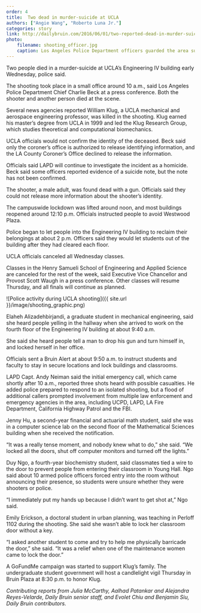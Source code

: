```yaml
---
order: 4
title:  Two dead in murder-suicide at UCLA
authors: ["Angie Wang", "Roberto Luna Jr."]
categories: story
link: http://dailybruin.com/2016/06/01/two-reported-dead-in-murder-suicide-on-ucla-campus/
photo:
    filename: shooting_officer.jpg
    caption: Los Angeles Police Department officers guarded the area surrounding the Engineering IV building following the end of the campuswide lockdown. (Jintak Han, Daily Bruin)
---
```


Two people died in a murder-suicide at UCLA’s Engineering IV building early Wednesday, police said.

The shooting took place in a small office around 10 a.m., said Los Angeles Police Department Chief Charlie Beck at a press conference. Both the shooter and another person died at the scene.

Several news agencies reported William Klug, a UCLA mechanical and aerospace engineering professor, was killed in the shooting. Klug earned his master’s degree from UCLA in 1999 and led the Klug Research Group, which studies theoretical and computational biomechanics.

UCLA officials would not confirm the identity of the deceased. Beck said only the coroner’s office is authorized to release identifying information, and the LA County Coroner’s Office declined to release the information.


Officials said LAPD will continue to investigate the incident as a homicide. Beck said some officers reported evidence of a suicide note, but the note has not been confirmed.

The shooter, a male adult, was found dead with a gun. Officials said they could not release more information about the shooter’s identity.

The campuswide lockdown was lifted around noon, and most buildings reopened around 12:10 p.m. Officials instructed people to avoid Westwood Plaza.

Police began to let people into the Engineering IV building to reclaim their belongings at about 2 p.m. Officers said they would let students out of the building after they had cleared each floor.

UCLA officials canceled all Wednesday classes.

Classes in the Henry Samueli School of Engineering and Applied Science are canceled for the rest of the week, said Executive Vice Chancellor and Provost Scott Waugh in a press conference. Other classes will resume Thursday, and all finals will continue as planned.

![Police activity during UCLA shooting]({{ site.url }}/image/shooting_graphic.png)

Elaheh Alizadehbirjandi, a graduate student in mechanical engineering, said she heard people yelling in the hallway when she arrived to work on the fourth floor of the Engineering IV building at about 9:40 a.m.

She said she heard people tell a man to drop his gun and turn himself in, and locked herself in her office.

Officials sent a Bruin Alert at about 9:50 a.m. to instruct students and faculty to stay in secure locations and lock buildings and classrooms.

LAPD Capt. Andy Neiman said the initial emergency call, which came shortly after 10 a.m., reported three shots heard with possible casualties. He added police prepared to respond to an isolated shooting, but a flood of additional callers prompted involvement from multiple law enforcement and emergency agencies in the area, including UCPD, LAPD, LA Fire Department, California Highway Patrol and the FBI.

Jenny Hu, a second-year financial and actuarial math student, said she was in a computer science lab on the second floor of the Mathematical Sciences building when she received the notification.

“It was a really tense moment, and nobody knew what to do,” she said. “We locked all the doors, shut off computer monitors and turned off the lights.”

Duy Ngo, a fourth-year biochemistry student, said classmates tied a wire to the door to prevent people from entering their classroom in Young Hall. Ngo said about 10 armed police officers forced entry into the room without announcing their presence, so students were unsure whether they were shooters or police.

“I immediately put my hands up because I didn’t want to get shot at,” Ngo said.

Emily Erickson, a doctoral student in urban planning, was teaching in Perloff 1102 during the shooting. She said she wasn’t able to lock her classroom door without a key.

“I asked another student to come and try to help me physically barricade the door,” she said. “It was a relief when one of the maintenance women came to lock the door.”

A GoFundMe campaign was started to support Klug’s family. The undergraduate student government will host a candlelight vigil Thursday in Bruin Plaza at 8:30 p.m. to honor Klug.

*Contributing reports from Julia McCarthy, Aalhad Patankar and Alejandra Reyes-Velarde, Daily Bruin senior staff, and Evolet Chiu and Benjamin Siu, Daily Bruin contributors.*
